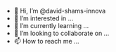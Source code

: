 - 👋 Hi, I’m @david-shams-innova
- 👀 I’m interested in ...
- 🌱 I’m currently learning ...
- 💞️ I’m looking to collaborate on ...
- 📫 How to reach me ...

<!---
david-shams-innova/david-shams-innova is a ✨ special ✨ repository because its `README.md` (this file) appears on your GitHub profile.
You can click the Preview link to take a look at your changes.
--->
